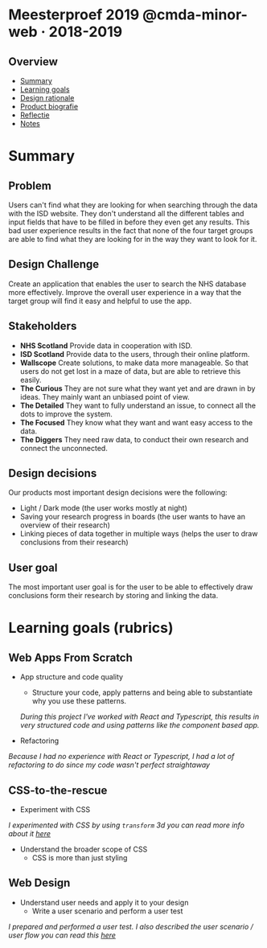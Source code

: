 # Meesterproef 2019 @cmda-minor-web · 2018-2019

## Overview
* [Summary](#Summary)
* [Learning goals](#Learning-goals-(rubrics))
* [Design rationale](https://github.com/Maikxx/360-wallscope/blob/master/docs/DESIGN_RATIONAL.md)
* [Product biografie](./product-biografie/README.md)
* [Reflectie](./reflectie/README.md)
* [Notes](./360-wallscope/README.md)

# Summary
## Problem
Users can't find what they are looking for when searching through the data with the ISD website. They don't understand all the different tables and input fields that have to be filled in before they even get any results. This bad user experience results in the fact that none of the four target groups are able to find what they are looking for in the way they want to look for it.

## Design Challenge
Create an application that enables the user to search the NHS database more effectively. Improve the overall user experience in a way that the target group will find it easy and helpful to use the app.

## Stakeholders
* **NHS Scotland**
    Provide data in cooperation with ISD.
* **ISD Scotland**
    Provide data to the users, through their online platform.
* **Wallscope**
    Create solutions, to make data more manageable. So that users do not get lost in a maze of data, but are able to retrieve this easily.
* **The Curious**
    They are not sure what they want yet and are drawn in by ideas. They mainly want an unbiased point of view.
* **The Detailed**
    They want to fully understand an issue, to connect all the dots to improve the system.
* **The Focused**
    They know what they want and want easy access to the data.
* **The Diggers**
    They need raw data, to conduct their own research and connect the unconnected.

## Design decisions
Our products most important design decisions were the following:

* Light / Dark mode (the user works mostly at night)
* Saving your research progress in boards (the user wants to have an overview of their research)
* Linking pieces of data together in multiple ways (helps the user to draw conclusions from their research)

## User goal
The most important user goal is for the user to be able to effectively draw conclusions form their research by storing and linking the data. 

# Learning goals (rubrics)
## Web Apps From Scratch
* App structure and code quality
    * Structure your code, apply patterns and being able to substantiate why you use these patterns.
    
   *During this project I've worked with React and Typescript, this results in very structured code and using patterns like the component based app.*

* Refactoring

*Because I had no experience with React or Typescript, I had a lot of refactoring to do since my code wasn't perfect straightaway* 

## CSS-to-the-rescue
* Experiment with CSS

*I experimented with CSS by using `transform` 3d you can read more info about it [here](./product-biografie/README.md)*

* Understand the broader scope of CSS
    * CSS is more than just styling

## Web Design
* Understand user needs and apply it to your design
    * Write a user scenario and perform a user test

*I prepared and performed a user test. I also described the user scenario / user flow you can read this [here](./360-wallscope/README.md)*